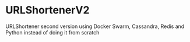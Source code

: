 # URLShortenerV2
URLShortener second version using Docker Swarm, Cassandra, Redis and Python instead of doing it from scratch
